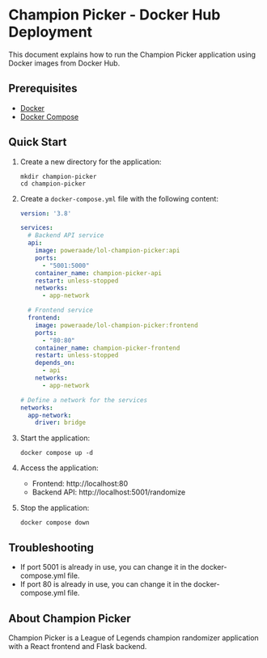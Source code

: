 # Champion Picker - Docker Hub Deployment

This document explains how to run the Champion Picker application using Docker images from Docker Hub.

## Prerequisites

- [Docker](https://docs.docker.com/get-docker/)
- [Docker Compose](https://docs.docker.com/compose/install/)

## Quick Start

1. Create a new directory for the application:
   ```
   mkdir champion-picker
   cd champion-picker
   ```

2. Create a `docker-compose.yml` file with the following content:
   ```yaml
   version: '3.8'

   services:
     # Backend API service
     api:
       image: poweraade/lol-champion-picker:api
       ports:
         - "5001:5000"
       container_name: champion-picker-api
       restart: unless-stopped
       networks:
         - app-network

     # Frontend service
     frontend:
       image: poweraade/lol-champion-picker:frontend
       ports:
         - "80:80"
       container_name: champion-picker-frontend
       restart: unless-stopped
       depends_on:
         - api
       networks:
         - app-network

   # Define a network for the services
   networks:
     app-network:
       driver: bridge
   ```

3. Start the application:
   ```
   docker compose up -d
   ```

4. Access the application:
   - Frontend: http://localhost:80
   - Backend API: http://localhost:5001/randomize

5. Stop the application:
   ```
   docker compose down
   ```

## Troubleshooting

- If port 5001 is already in use, you can change it in the docker-compose.yml file.
- If port 80 is already in use, you can change it in the docker-compose.yml file.

## About Champion Picker

Champion Picker is a League of Legends champion randomizer application with a React frontend and Flask backend. 